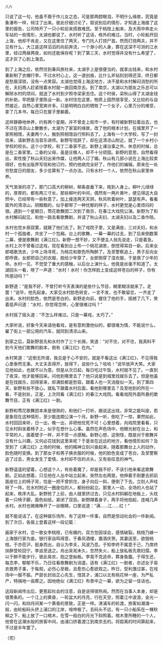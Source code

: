     八六 

   只说了这一句，他虽不屑于作儿女之态，可是那两腔眼泪，不明什么缘故，究竟是象瀑布一样，倾注了出来。彼此仔细讨论了，叙说别后的情形，才知道上海接了这里的报告，公司特开了一只小轮前来搭救难民。至于桃枝上船来，及大雨中奔走火车站的一些情形，太湖也都说了。水村听了这话，格外的难过。当时，小轮船开回上海，他却不肯走，又在这里住了两天，专门托人打捞尸首。然而打捞两夫，并不见有什么，大江是这样滔滔的向前奔流，一个渺小的人身，葬在这深不可测的江水里，经过两昼两夜，如何还能保存呢？到了第三天，水村觉得并没有什么希望了，这才灰了心到上海去。

   到了上海之后，依然住到春风旅社来，太湖手上是很便当的，就拿出钱来，和水村重新制了衣帽行李。不过水村心上，这一道创痕，比什么斧钻刻划得还深，终日都是愁眉深锁，没有一点笑容。太湖也觉得上海这地方，决不是和水村解闷消愁的所在，夫妇两人赶紧陪着水村就一直回南京去。到了南京，太湖以为朋友之乐总可以解除水村的烦闷，就送了水村到夕照寺梁家去住。这个时侯，梁秋山得了太湖金钱的补助，早把屋子里陈设一新。水村住在这里，物质上固然很享受，又比较的与自然接近，自然心里宽爽许多。只是明明白白的牺牲了一个女子，心里万分的难受，拿了几本书，每日只在屋子里躺着。

   这样静静地休养，约有两个星期，并不曾走上街市一步，有时被新野拉着出去，也不过在清凉山上散散步。太湖为了家室的缘故，改了他的根本计划，在城里开了一家照相馆，夫妻两个人，搬到照相馆自行照料去了。上海有一个大学校，写了一封信来，请新野去当音乐讲师。新野写信辞了，却在这清凉山附近，就了一个乡村小学校的校长。这个小学校，和丁二香家不远，新野上课治事之外，休息的时候，总是在二香家里。二香的父母，虽是庄稼人，却不十分顽固。新野的意思，自然看得出，索性挽了秋山夫妇出来作媒，让他两人订了婚。秋山有几部小说在上海比较卖得好，也有出版界写信和他订约，预约他病完全好了，作他们的编辑。原来在一处穷愁度日的朋友，多少总算有了一点办法。只有水村一个人，依然在秋山家里休养。

   天气渐渐的凉了，那门口高大的柳树，柳条直垂下来，拖到人身上。柳叶儿绿绿的，厚厚的，都有两三寸长，那些柳叶的中间，偶然有一两片黄叶，便见得这大自然中，已经带有一些秋意了。加上接连两天天阴，秋风吹着树叶，瑟瑟有声。看看窗外的清凉山，阴黯黯的，似乎都带了一种忧郁的样子，水村更觉是心里烦闷的很。遇到一个星期日，莺花歌舞团二次到了南京，在春江大戏院公演。新野为了和水村解闷起见，和他一路去看歌舞剧，并请了秋山夫妇、太湖夫妇以及二香作陪。

   水村也觉乡居寂寞，就跟了他们去了。到了戏院子里，又是满座，三对夫妇，和水村一个孤独者，共坐了一个包厢。台上的歌舞，一幕一幕的过去，到了后来倒数第二幕，便是歌舞剧《满江红》。新野一想不妙，又不便主人翁先说走，只是着急。水村上次不曾看过这戏，现在看到台上布一个桃花湖景，倒觉得耳目一新。后来女郎唱歌洗衣，少年上场寻死，为桃花和歌色所陶醉了。及至警察追上，男子反向女郎呼救，女郎把自己的衣服，脱给少年穿了，女郎倒穿了湿衣服，于是救了少年的命。水村一见，不觉受了重大的感触，以后台上演什么，他竟是丝毫不知道了。太湖回头一看，呀了一声道：“水村！水村！你怎样脸上变成这样苍白的样子，你有所感动吗？”

   新野道：“是我不好，不曾打听今天表演的是些什么节目，糊里糊涂就来了。走罢！”说毕，他先起身。大家见水村脸色转变，一言不发，也不敢留恋，一齐走了出来。水村的脸色，依然是苍白的，新野走向前，握住了他的手，摇撼了几下，笑着低声问道：“水村，你觉得怎样，心里很难过吗？”

   水村摇了摇头道：“不怎么样难过。只是一幕戏，太巧了。”

   大家听说，好象今天来请他看戏，是有意刺激他似的，都很难为情，不能说什么，雇了街上一部公用的汽车，就同到清凉山来。

   到家之后，莫新野首先和水村作了三个长揖，笑道：“对不住，对不住，我真料不到今天他们歌舞的剧本，倒有《满江红》在内。”

   水村笑道：“这倒无所谓，我总是于心不安的，就是不看这出《满江红》，不见得我心里泰然无事。大丈夫丢得开，放得下，说些什么？哈哈！”说毕放声大笑。大家见他如此，也就不以为意。但是从次日起，每日吃过午饭，水村就不见了。一直到了夜深，他才能够回来。问他到哪里去了？他只说是到城里找娱乐去了。但是他虽是在找娱乐，回得家来，却满脸都是愁容。跟着人也一天消瘦似一天。到了第四天，新野有些不放心。就私下跟着水村后面，看他到哪里去？及至他到的所在一看，不是别处，正是，上次同看《满江红》的春江大戏院。看看戏院外面所悬的歌舞节目，正有《满江红》一剧。

   新野和莺花歌舞团本来是很熟的，和他们一打听，据说这出戏，非常之能叫座，若是象现在这种情形，至少能连期公演一个月。新野一听，倒吃了一惊，果然如此，水村回回来听，日一出，晚一出，非把他忧死不可！心里想着，向戏院里看看，只见水村斜坐着椅子上，似乎在想什么心事。虽然在声色场中，他眼光射在台上，和平常的人，面着壁子一样，并不受一点感触。新野心想，这倒怪，既是对于歌舞并没有什么兴趣，又何必花钱到这里来呢？于是坐在远远的地方，看他情形如何？及至到了《满江红》上场的时候，他的精神立刻兴奋起来，随着那舞台上人的动作，脸色随时变换。到了那女子和男子换衣服的时候，他的脸色变成了苍白，及至警察追了过去，男女发生了爱情，水村却不住的点头，又有些叹息的神气。

   新野遥遥的望着，心想这个人，有些着魔了，却是我不好，不该引他来看这歌舞剧。正如此想着，只见他在人丛中站立起来，突然左右两晃，他伸着手刚要去抓前面座位上的椅子背，恰是一把不曾抓住，身子向后一斜，便倒了下去。立刻人声哇呀了一阵，在水村附近一圈座位的人，都纷纷起立。那里人一动，全场的人也站了起来，秩序大乱。新野抢了上前，由人缝里挤过去，只见水村斜躺在地板上，头枕着一只椅子脚，面色如纸，紧闭了双目。新野蹲着身子，两手将他抱起，连喊几声水村。水村也微微睁开了一丝眼睛，口里说道：“满……江……红！”

   就不能说话了。在这种娱乐场所，有了这样一件事，自然是惊动社会的一件新闻。到了次日，各报上登着这样一段记载：

   画家于水村，恋一歌女李桃枝，已有婚约，双方忽因误会，感情破裂。桃枝乃嫁一上海银行家为妾。银行家自鸣得意，于春风酒楼，置酒庆贺。其妻适至，欲毁桃枝。于亦莅沪，挺身而出，自认为李夫，风波乃息。于知李终不属意于己，乃席终扶醉登轮回宁。李追至送之。舟出吴淞未久，忽然失火，船上放私板先救妇孺，李以于醉不能步行，彼此易衣，抱之登舢板。李竟不克逃命，葬身鱼腹。于得生还，每念李，郁郁不乐，乃日往看歌舞剧为消遣。适有《满江红》一剧者，亦述女子易衣救男子事，于每观，必伤心至极，且愈伤心愈欲观之。昨日，受利激过甚，在戏场中一服不振。严部长封翁正心先生，惜其才，浦口以北有桃花林一座，为严私产，特捐地一亩葬之。因地绝似《满江红》布景中之一幕，欲为之留一佳话也。

   这段新闻传出后，更惹起社会的注意，自是说得很热闹。然而在当事人本身，却是很萧条的。一个江上的黄昏，一轮盆大的月亮，行在天空，照着江中波浪，金光一闪一闪，和四月间某一个黄昏的景致，正是一样。津浦车的轮渡，旅客如潮涌一般，由轮船码头挤上浦口的江岸，喧哗极了。去码头不远，有一只小船系在一棵秋柳之下，船上放了一口棺木，在雪一般白的月光下斜照着。棺木里所睡的一个人，他曾在这潮水般的旅客中间，由浦口挤着渡江到南京去的。将距离的时间算起来，不过是半年罢了。

   （完）

